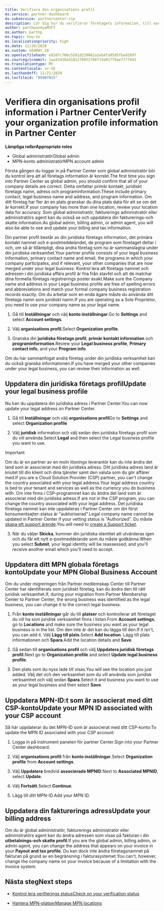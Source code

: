 ```yaml
---
title: Verifiera din organisations profil
ms.service: partner-dashboard
ms.subservice: partnercenter-csp
description: Lär dig hur du verifierar företagets information, till exempel information om primär kontakt, adress och program. Du kan också uppdatera dina juridiska och fakturerings adresser.
author: parthpandyaMSFT
ms.author: parthp
ms.topic: how-to
ms.localizationpriority: high
ms.date: 11/20/2020
ms.custom: SEOMAY.20
ms.openlocfilehash: e93d7c706c5281d239062a1eb4fa95d5fba92097
ms.sourcegitcommit: 1aa43438ad181278052788f15e017f9ae7777943
ms.translationtype: MT
ms.contentlocale: sv-SE
ms.lasthandoff: 11/21/2020
ms.locfileid: "95007015"
---
```

# <a name="verify-your-organization-profile-information-in-partner-center"></a><span data-ttu-id="151ec-104">Verifiera din organisations profil information i Partner Center</span><span class="sxs-lookup"><span data-stu-id="151ec-104">Verify your organization profile information in Partner Center</span></span>

<span data-ttu-id="151ec-105">**Lämpliga roller**</span><span class="sxs-lookup"><span data-stu-id="151ec-105">**Appropriate roles**</span></span>

- <span data-ttu-id="151ec-106">Global administratör</span><span class="sxs-lookup"><span data-stu-id="151ec-106">Global admin</span></span>
- <span data-ttu-id="151ec-107">MPN-konto administratör</span><span class="sxs-lookup"><span data-stu-id="151ec-107">MPN account admin</span></span>

<span data-ttu-id="151ec-108">Första gången du loggar in på Partner Center som global administratör bör du kontrol lera att all företags information är korrekt.</span><span class="sxs-lookup"><span data-stu-id="151ec-108">The first time you sign into Partner Center as global admin, you should confirm that all of your company details are correct.</span></span> <span data-ttu-id="151ec-109">Detta omfattar primär kontakt, juridiskt företags namn, adress och programinformation.</span><span class="sxs-lookup"><span data-stu-id="151ec-109">These include primary contact, legal business name and address, and program information.</span></span> <span data-ttu-id="151ec-110">Om ditt företag har fler än en plats granskar du dina plats data för att se om det är korrekt.</span><span class="sxs-lookup"><span data-stu-id="151ec-110">If your company has more than one location, review your location data for accuracy.</span></span> <span data-ttu-id="151ec-111">Som global administratör, fakturerings administratör eller administratörs agent kan du också se och uppdatera din fakturerings-och skatte information.</span><span class="sxs-lookup"><span data-stu-id="151ec-111">As global admin, billing admin, or admin agent, you will also be able to see and update your billing and tax information.</span></span>

<span data-ttu-id="151ec-112">Din partner profil består av din juridiska företags information, det primära kontakt namnet och e-postmeddelandet, de program som företaget deltar i och, om så är tillämpligt, dina andra företag som nu är sammanslagna under din juridiska verksamhet.</span><span class="sxs-lookup"><span data-stu-id="151ec-112">Your partner profile consists of your legal business information, primary contact name and email, the programs in which your company participates, and if relevant, your other companies that are now merged under your legal business.</span></span> <span data-ttu-id="151ec-113">Kontrol lera att företags namnet och adressen i din juridiska affärs profil är fria från stavfel och att de matchar dina formella företags registrerings poster exakt.</span><span class="sxs-lookup"><span data-stu-id="151ec-113">Make sure the Company name and address in your Legal business profile are free of spelling errors and abbreviations and match your formal company business registration records exactly.</span></span> <span data-ttu-id="151ec-114">Om du arbetar som en enda ägare måste du använda ditt företags namn som juridiskt namn.</span><span class="sxs-lookup"><span data-stu-id="151ec-114">If you are operating as a Sole Proprietor, you need to use your company name as your legal name.</span></span>

1. <span data-ttu-id="151ec-115">Gå till **Inställningar** och välj **konto inställningar**.</span><span class="sxs-lookup"><span data-stu-id="151ec-115">Go to **Settings** and select **Account settings**.</span></span>
 
1. <span data-ttu-id="151ec-116">Välj **organisations profil**.</span><span class="sxs-lookup"><span data-stu-id="151ec-116">Select **Organization profile**.</span></span> 

2. <span data-ttu-id="151ec-117">Granska din **juridiska företags profil**, **primär kontakt information** och **programinformation**.</span><span class="sxs-lookup"><span data-stu-id="151ec-117">Review your **Legal business profile**, **Primary contact info**, and your **Program info**.</span></span>

<span data-ttu-id="151ec-118">Om du har sammanfogat andra företag under din juridiska verksamhet kan du också granska informationen.</span><span class="sxs-lookup"><span data-stu-id="151ec-118">If you have merged your other companies under your legal business, you can review their information as well.</span></span> 

## <a name="update-your-legal-business-profile"></a><span data-ttu-id="151ec-119">Uppdatera din juridiska företags profil</span><span class="sxs-lookup"><span data-stu-id="151ec-119">Update your legal business profile</span></span>

<span data-ttu-id="151ec-120">Nu kan du uppdatera din juridiska adress i Partner Center.</span><span class="sxs-lookup"><span data-stu-id="151ec-120">You can now update your legal address on Partner Center.</span></span>

1. <span data-ttu-id="151ec-121">Gå till **Inställningar** och välj **organisations profil**</span><span class="sxs-lookup"><span data-stu-id="151ec-121">Go to **Settings** and select **Organization profile**</span></span>


2. <span data-ttu-id="151ec-122">Välj **juridisk**  information och välj sedan den juridiska företags profil som du vill använda.</span><span class="sxs-lookup"><span data-stu-id="151ec-122">Select **Legal**  and then select the Legal business profile you want to use.</span></span>

>[!Important]
><span data-ttu-id="151ec-123">Om du är en partner av en moln lösnings leverantör kan du inte ändra det land som är associerat med din juridiska adress. Ditt juridiska adress land är knutet till din klient och dina tjänster samt den valuta som du gör affärer med.</span><span class="sxs-lookup"><span data-stu-id="151ec-123">If you are a Cloud Solution Provider (CSP) partner, you can't change the country associated with your legal address.Your legal address country is tied to your tenant and services as well as the currency you do business with.</span></span> <span data-ttu-id="151ec-124">Om inte finns i CSP-programmet kan du ändra det land som är associerat med din juridiska adress.</span><span class="sxs-lookup"><span data-stu-id="151ec-124">If are not in the CSP program, you can change the country associated with your legal address.</span></span> <span data-ttu-id="151ec-125">Det juridiska företags namnet kan inte uppdateras i Partner Center om din först konsumentsajter-status är "auktoriserad".</span><span class="sxs-lookup"><span data-stu-id="151ec-125">Legal company name cannot be updated in Partner Center if your vetting status is "Authorized".</span></span> <span data-ttu-id="151ec-126">Du måste [skapa ett support ärende](https://partner.microsoft.com/dashboard/support/csp/servicerequests/create?stage=2&topicid=eb74583c-61b3-2124-bffc-00920e0ae772).</span><span class="sxs-lookup"><span data-stu-id="151ec-126">You will need to [create a Support ticket](https://partner.microsoft.com/dashboard/support/csp/servicerequests/create?stage=2&topicid=eb74583c-61b3-2124-bffc-00920e0ae772).</span></span>

3. <span data-ttu-id="151ec-127">När du väljer **Skicka**, kommer din juridiska identitet att utvärderas igen och du får ett nytt e-postmeddelande som du måste godkänna.</span><span class="sxs-lookup"><span data-stu-id="151ec-127">When you select **Submit**, your legal identity will be reassessed, and you'll receive another email which you'll need to accept.</span></span>

## <a name="update-your-mpn-global-business-account"></a><span data-ttu-id="151ec-128">Uppdatera ditt MPN globala företags konto</span><span class="sxs-lookup"><span data-stu-id="151ec-128">Update your MPN Global Business Account</span></span>

<span data-ttu-id="151ec-129">Om du under migreringen från Partner medlemskap Center till Partner Center har identifierats som juridiskt företag, kan du ändra den till rätt juridisk verksamhet.</span><span class="sxs-lookup"><span data-stu-id="151ec-129">If, during your migration from Partner Membership Center to Partner Center, the wrong business was identified as the legal business, you can change it to the correct legal business.</span></span>

1. <span data-ttu-id="151ec-130">Från **konto inställningar** går du till **platser** och kontrollerar att företaget du vill ha som juridisk verksamhet finns i listan.</span><span class="sxs-lookup"><span data-stu-id="151ec-130">From **Account settings**, go to **Locations** and make sure the business you want as your legal business is in the list.</span></span> <span data-ttu-id="151ec-131">Om den inte är det kan du lägga till den.</span><span class="sxs-lookup"><span data-stu-id="151ec-131">If it isn't, you can add it.</span></span> <span data-ttu-id="151ec-132">Välj **Lägg till plats**.</span><span class="sxs-lookup"><span data-stu-id="151ec-132">Select **Add location**.</span></span> <span data-ttu-id="151ec-133">Lägg till plats informationen och **Spara**.</span><span class="sxs-lookup"><span data-stu-id="151ec-133">Add the location details and **Save**.</span></span>

2. <span data-ttu-id="151ec-134">Gå sedan till **organisations profil** och välj **Uppdatera juridisk företags profil**.</span><span class="sxs-lookup"><span data-stu-id="151ec-134">Next go to **Organization profile** and select **Update legal business profile**.</span></span>

3. <span data-ttu-id="151ec-135">Den plats som du nyss lade till visas.</span><span class="sxs-lookup"><span data-stu-id="151ec-135">You will see the location you just added.</span></span> <span data-ttu-id="151ec-136">Välj det och den verksamhet som du vill använda som juridisk verksamhet och välj sedan **Spara**.</span><span class="sxs-lookup"><span data-stu-id="151ec-136">Select it and business you want to use as your legal business and then select **Save**.</span></span>

## <a name="update-your-mpn-id-associated-with-your-csp-account"></a><span data-ttu-id="151ec-137">Uppdatera MPN-ID:t som är associerat med ditt CSP-konto</span><span class="sxs-lookup"><span data-stu-id="151ec-137">Update your MPN ID associated with your CSP account</span></span>

<span data-ttu-id="151ec-138">Så här uppdaterar du det MPN-ID som är associerat med ditt CSP-konto:</span><span class="sxs-lookup"><span data-stu-id="151ec-138">To update the MPN ID associated with your CSP account:</span></span>

1. <span data-ttu-id="151ec-139">Logga in på instrument panelen för partner Center.</span><span class="sxs-lookup"><span data-stu-id="151ec-139">Sign into your Partner Center dashboard.</span></span>
 
1. <span data-ttu-id="151ec-140">Välj **organisations profil** från **konto inställningar**.</span><span class="sxs-lookup"><span data-stu-id="151ec-140">Select **Organization profile** from **Account settings**.</span></span>

1. <span data-ttu-id="151ec-141">Välj **Uppdatera** bredvid **associerade MPNID**.</span><span class="sxs-lookup"><span data-stu-id="151ec-141">Next to **Associated MPNID**, select **Update**.</span></span>
 
1. <span data-ttu-id="151ec-142">Välj **Fortsätt**.</span><span class="sxs-lookup"><span data-stu-id="151ec-142">Select **Continue**.</span></span>
 
1. <span data-ttu-id="151ec-143">Lägg till ditt MPN-ID.</span><span class="sxs-lookup"><span data-stu-id="151ec-143">Add your MPN ID.</span></span>


## <a name="update-your-billing-address"></a><span data-ttu-id="151ec-144">Uppdatera din fakturerings adress</span><span class="sxs-lookup"><span data-stu-id="151ec-144">Update your billing address</span></span>

<span data-ttu-id="151ec-145">Om du är global administratör, fakturerings administratör eller administratörs agent kan du ändra adressen som visas på fakturan i din **utbetalnings-och skatte profil**.</span><span class="sxs-lookup"><span data-stu-id="151ec-145">If you are the global admin, billing admin, or admin agent, you can change the address that appears on your invoice in your **Payout and tax profile**.</span></span> <span data-ttu-id="151ec-146">Du kan dock inte ändra företagsnamnet på fakturan på grund av en begränsning i fakturasystemet.</span><span class="sxs-lookup"><span data-stu-id="151ec-146">You can't, however, change the company name on your invoice because of a limitation with the invoice system.</span></span>

## <a name="next-steps"></a><span data-ttu-id="151ec-147">Nästa steg</span><span class="sxs-lookup"><span data-stu-id="151ec-147">Next steps</span></span>


- [<span data-ttu-id="151ec-148">Kontrol lera verifierings status</span><span class="sxs-lookup"><span data-stu-id="151ec-148">Check on your verification status</span></span>](verification-responses.md)
 
- [<span data-ttu-id="151ec-149">Hantera MPN-platser</span><span class="sxs-lookup"><span data-stu-id="151ec-149">Manage MPN locations</span></span>](manage-locations.md)



